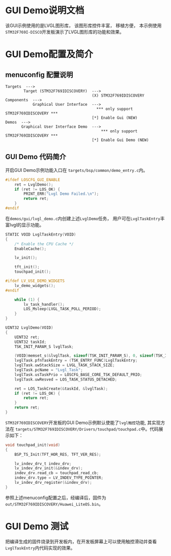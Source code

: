 # GUI Demo说明文档
该GUI示例使用的是LVGL图形库， 该图形库控件丰富， 移植方便， 本示例使用`STM32F769I-DISCO`开发板演示了LVGL图形库的功能和效果。

# GUI Demo配置及简介
## menuconfig 配置说明
```
Targets  --->
        Target (STM32F769IDISCOVERY)  --->
                                      (X) STM32F769IDISCOVERY
Components  --->
            Graphical User Interface  --->
                                        *** only support STM32F769IDISCOVERY ***
                                      [*] Enable Gui (NEW)
Demos  --->
       Graphical User Interface Demo  --->                 
                                          *** only support STM32F769IDISCOVERY ***
                                      [*] Enable Gui Demo (NEW)
```

## GUI Demo 代码简介
开启GUI Demo示例功能入口在 `targets/bsp/common/demo_entry.c`内。

```c
#ifdef LOSCFG_GUI_ENABLE
    ret = LvglDemo();
    if (ret != LOS_OK) {
        PRINT_ERR("Lvgl Demo Failed.\n");
        return ret;
    }
#endif
```
在`demos/gui/lvgl_demo.c`内创建上述`LvglDemo`任务， 用户可在`LvglTaskEntry`丰富lvgl的显示功能。

```c
STATIC VOID LvglTaskEntry(VOID)
{
    /* Enable the CPU Cache */
    EnableCache();

    lv_init();

    tft_init();
    touchpad_init();

#ifdef LV_USE_DEMO_WIDGETS
    lv_demo_widgets();
#endif

    while (1) {
        lv_task_handler();
        LOS_Msleep(LVGL_TASK_POLL_PERIOD);
    }
}

UINT32 LvglDemo(VOID)
{
    UINT32 ret;
    UINT32 taskId;
    TSK_INIT_PARAM_S lvglTask;

    (VOID)memset_s(&lvglTask, sizeof(TSK_INIT_PARAM_S), 0, sizeof(TSK_INIT_PARAM_S));
    lvglTask.pfnTaskEntry = (TSK_ENTRY_FUNC)LvglTaskEntry;
    lvglTask.uwStackSize = LVGL_TASK_STACK_SIZE;
    lvglTask.pcName = "Lvgl_Task";
    lvglTask.usTaskPrio = LOSCFG_BASE_CORE_TSK_DEFAULT_PRIO;
    lvglTask.uwResved = LOS_TASK_STATUS_DETACHED;

    ret = LOS_TaskCreate(&taskId, &lvglTask);
    if (ret != LOS_OK) {
        return ret;
    }
    return ret;
}
```
`STM32F769IDISCOVERY`开发板的GUI Demo示例默认使能了`lvgl触控`功能, 其实现方法在 `targets/STM32F769IDISCOVERY/Drivers/touchpad/touchpad.c`中。代码展示如下：
```c
void touchpad_init(void)
{
    BSP_TS_Init(TFT_HOR_RES, TFT_VER_RES);

    lv_indev_drv_t indev_drv;
    lv_indev_drv_init(&indev_drv);
    indev_drv.read_cb = touchpad_read_cb;
    indev_drv.type = LV_INDEV_TYPE_POINTER;
    lv_indev_drv_register(&indev_drv);
}
```
参照上述menuconfig配置之后，经编译后，固件为`out/STM32F769IDISCOVERY/Huawei_LiteOS.bin`。   

# GUI Demo 测试   
把编译生成的固件烧录到开发板内，在开发板屏幕上可以使用触控滑动并查看`LvglTaskEntry`内代码实现的效果。

